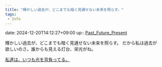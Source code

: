 ```yaml
---
title: "輝かしい過去が、どこまでも暗く見通せない未来を照らす。"
tags:
 - Info
---
```


date: 2024-12-20T14:12:27+09:00
up:: [Past_Future_Present](../Bar/Novel/Topics/Past_Future_Present.md)

輝かしい過去が、どこまでも暗く見通せない未来を照らす。
だから私は過去が欲しいのさ。誰からも見える灯台、栄光がね。

[私達は、いつも光を背負ってる。](Info/私達は、いつも光を背負ってる。.md)